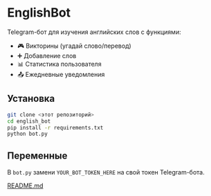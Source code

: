 # EnglishBot

Telegram-бот для изучения английских слов с функциями:
- 🎮 Викторины (угадай слово/перевод)
- ➕ Добавление слов
- 📊 Статистика пользователя
- 📤 Ежедневные уведомления

## Установка

```bash
git clone <этот репозиторий>
cd english_bot
pip install -r requirements.txt
python bot.py
```

## Переменные
В `bot.py` замени `YOUR_BOT_TOKEN_HERE` на свой токен Telegram-бота.

[README.md](https://github.com/user-attachments/files/20901403/README.md)
